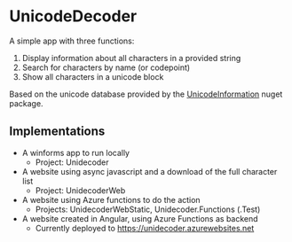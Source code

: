 ﻿UnicodeDecoder
==============

A simple app with three functions:

 1. Display information about all characters in a provided string
 2. Search for characters by name (or codepoint)
 3. Show all characters in a unicode block

Based on the unicode database provided by the [UnicodeInformation](https://www.nuget.org/packages/UnicodeInformation/) nuget package.

Implementations
---------------

* A winforms app to run locally
  * Project: Unidecoder
* A website using async javascript and a download of the full character list 
  * Project: UnidecoderWeb
* A website using Azure functions to do the action 
  * Projects: UnidecoderWebStatic, Unidecoder.Functions (.Test)
* A website created in Angular, using Azure Functions as backend
  * Currently deployed to https://unidecoder.azurewebsites.net
 

